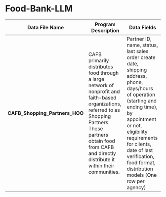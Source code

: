 # Food-Bank-LLM


| **Data File Name**                       | **Program Description**                                                                                                                                         | **Data Fields**                                                                                                                                                                                |
|------------------------------------------|----------------------------------------------------------------------------------------------------------------------------------------------------------------|-----------------------------------------------------------------------------------------------------------------------------------------------------------------------------------------------|
| **CAFB_Shopping_Partners_HOO**           | CAFB primarily distributes food through a large network of nonprofit and faith-based organizations, referred to as Shopping Partners. These partners obtain food from CAFB and directly distribute it within their communities. | Partner ID, name, status, last sales order create date, shipping address, phone, days/hours of operation (starting and ending time), by appointment or not, eligibility requirements for clients, date of last verification, food format, distribution models (One row per agency) |

